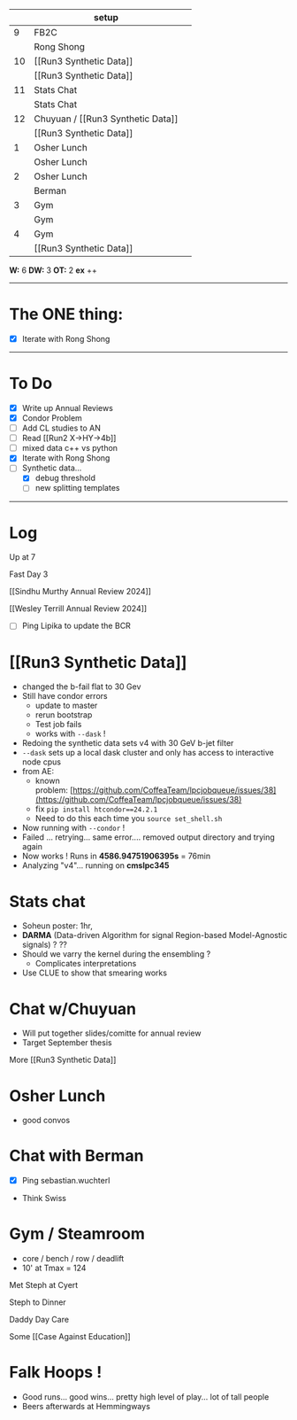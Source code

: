 
|     | setup                             |     |
| --- | --------------------------------- | --- |
| 9   | FB2C                              |     |
|     | Rong Shong                        |     |
| 10  | [[Run3 Synthetic Data]]           |     |
|     | [[Run3 Synthetic Data]]           |     |
| 11  | Stats Chat                        |     |
|     | Stats Chat                        |     |
| 12  | Chuyuan / [[Run3 Synthetic Data]] |     |
|     | [[Run3 Synthetic Data]]           |     |
| 1   | Osher Lunch                       |     |
|     | Osher Lunch                       |     |
| 2   | Osher Lunch                       |     |
|     | Berman                            |     |
| 3   | Gym                               |     |
|     | Gym                               |     |
| 4   | Gym                               |     |
|     | [[Run3 Synthetic Data]]           |     |

**W:** 6 
**DW:** 3
**OT:** 2
**ex** ++

---
# The ONE thing: 
- [x]  Iterate with Rong Shong

---
# To Do

- [x]  Write up Annual Reviews
- [x] Condor Problem
- [ ] Add CL studies to AN
- [ ] Read [[Run2 X->HY->4b]]
- [ ] mixed data c++ vs python
- [x]  Iterate with Rong Shong
- [ ] Synthetic data... 
	- [x] debug threshold 
	- [ ] new splitting templates

---

# Log

Up at 7

Fast Day 3

[[Sindhu Murthy Annual Review 2024]]

[[Wesley Terrill Annual Review 2024]]

- [ ] Ping Lipika to update the BCR

# [[Run3 Synthetic Data]]
- changed the b-fail flat to 30 Gev
- Still have condor errors
	- update to master
	- rerun bootstrap
	- Test job fails
	- works with `--dask` !
- Redoing the synthetic data sets v4 with 30 GeV b-jet filter
- `--dask` sets up a local dask cluster and only has access to interactive node cpus
-  from AE:  
	- known problem: [https://github.com/CoffeaTeam/lpcjobqueue/issues/38](https://github.com/CoffeaTeam/lpcjobqueue/issues/38)
	- fix `pip install htcondor==24.2.1`
	- Need to do this each time you `source set_shell.sh`
- Now running with `--condor` ! 
- Failed ... retrying... same error.... removed output directory and trying again
- Now works ! Runs in **4586.94751906395s** = 76min
- Analyzing "v4"... running on **cmslpc345**

# Stats chat
- Soheun poster: 1hr, 
- **DARMA** (Data-driven Algorithm for signal Region-based Model-Agnostic signals) ? ??
- Should we varry the kernel during the ensembling ?
	- Complicates interpretations
- Use CLUE to show that smearing works 

# Chat w/Chuyuan 
- Will put together slides/comitte for annual review
- Target September thesis

More [[Run3 Synthetic Data]]

# Osher Lunch
 - good convos

# Chat with Berman
 - [x] Ping sebastian.wuchterl
 - Think Swiss

# Gym / Steamroom
- core / bench / row / deadlift
- 10' at Tmax = 124

Met Steph at Cyert

Steph to Dinner

Daddy Day Care 

Some [[Case Against Education]]

# Falk Hoops !
- Good runs... good wins... pretty high level of play... lot of tall people
- Beers afterwards at Hemmingways
